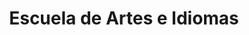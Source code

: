 ---
title: "Escuela de Artes e Idiomas"
url: /humberto-primo/escuela-de-artes-e-idiomas/
shop: Basteln
---